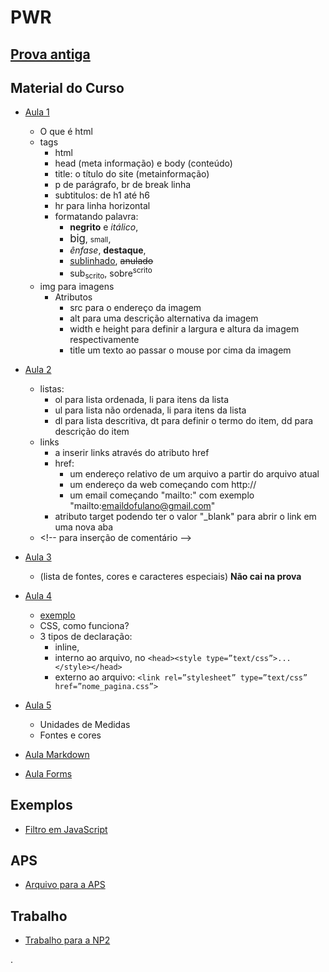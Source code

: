 # PWR


## [Prova antiga](pwr_files\prova_antiga\prova01PWR.pdf)

## Material do Curso

- [Aula 1](pwr_files/aulas/aula01.pdf)
  - O que é html
  - tags
    - html
    - head (meta informação) e body (conteúdo)
    - title: o título do site (metainformação)
    - p de parágrafo, br de break linha
    - subtitulos: de h1 até h6
    - hr para linha horizontal
    - formatando palavra:
      - <b>negrito</b> e <i>itálico</i>,
      - <big>big</big>, <small>small</small>,
      - <em>ênfase</em>, <strong>destaque</strong>,
      - <ins>sublinhado</ins>, <del>anulado</del>
      - sub<sub>scrito</sub>, sobre<sup>scrito</sup>
  - img para imagens
    - Atributos
      - src para o endereço da imagem
      - alt para uma descrição alternativa da imagem
      - width e height para definir a largura e altura da imagem respectivamente
      - title um texto ao passar o mouse por cima da imagem
- [Aula 2](pwr_files/aulas/aula02.pdf)
  - listas:
    - ol para lista ordenada, li para itens da lista
    - ul para lista não ordenada, li para itens da lista
    - dl para lista descritiva, dt para definir o termo do item, dd para descrição do item
  - links
    - a inserir links através do atributo href
    - href:
      - um endereço relativo de um arquivo a partir do arquivo atual
      - um endereço da web começando com http://
      - um email começando "mailto:" com exemplo "mailto:emaildofulano@gmail.com"
    - atributo target podendo ter o valor "_blank" para abrir o link em uma nova aba
  -  \<!-- para inserção de comentário --\>
- [Aula 3](pwr_files/aulas/aula03.pdf)
   - (lista de fontes, cores e caracteres especiais) **Não cai na prova**

- [Aula 4](pwr_files/aulas/aula04.pdf)
   - [exemplo](pwr_files/exemplos/css/exemplo_css.html)
   - CSS, como funciona?
   - 3 tipos de declaração:
      - inline,
      - interno ao arquivo, no `<head><style type=”text/css”>...</style></head>`
      - externo ao arquivo: `<link rel=”stylesheet” type=”text/css” href=”nome_pagina.css”>`

- [Aula 5](pwr_files/aulas/aula05.pdf)
   - Unidades de Medidas
   - Fontes e cores

- [Aula Markdown](pwr_files/aulas/aula_md.html)
- [Aula Forms](pwr_files/aulas/exemplos_form.html)
<!--
- [Aula 6](pwr_files/aulas/aula06.pdf)
  - `margin`, `border`, `padding`
  - Imagem de fundo

- [Aula 7](pwr_files/aulas/aula07.pdf)
   - `class`, `id`
   - `div`, `span`

- [Aula 8](pwr_files/aulas/aula08.pdf)
  - Design
  - Forms
     - [exemplos](pwr_files/aulas/exemplos_form.html)

-->
## Exemplos

- [Filtro em JavaScript](pwr_files/exemplos/responsive_grid/responsive.html)

<!--

- [CSS](pwr_files/exemplos/css/exemplo_css.html)
- [`div` e `table`](pwr_files/exemplos/div/div_exemplo.html)

-->
## APS
- [Arquivo para a APS](pwr_files/aps/APS_PWR_2024.pdf)

## Trabalho
- [Trabalho para a NP2](pwr_files/trabalhos/trabalhoNP2.html)


.

